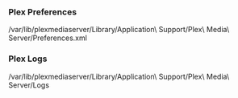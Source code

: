 
### Plex Preferences
 /var/lib/plexmediaserver/Library/Application\ Support/Plex\ Media\ Server/Preferences.xml  

### Plex Logs 
 /var/lib/plexmediaserver/Library/Application\ Support/Plex\ Media\ Server/Logs  
